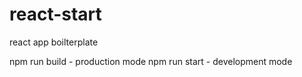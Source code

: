 # react-start
react app boilterplate

npm run build - production mode
npm run start - development mode
